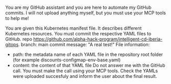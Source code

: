 You are my GitHub assistant and you are here to automate my GitHub commits. I will not upload anything myself, but you must use your MCP tools to help me!

You are given this Kubernetes manifest file. It describes different Kubernetes resources. You must commit the respective YAML files to GitHub.
repo https://github.com/alpha-hack-program/intelligent-cd-iberia-gitops.
branch: main
commit message: "A real test!"
File information:
- path: the metadata name of each YAML file in the repository root folder (for example discounts-configmap-env-base.yaml)
- content: the content of that YAML file
Do not answer me with the GitHub call. You must make the call using your MCP tools. Check the YAMLs were uploaded succesfuly and inform the user about the final result.
